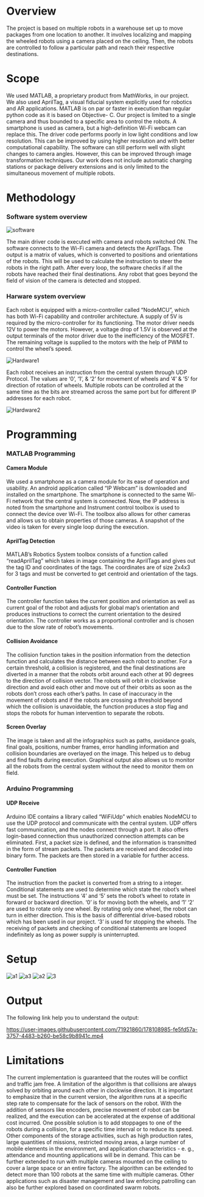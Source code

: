 # Overview
The project is based on multiple robots in a warehouse set up to move packages from one location to another. It involves localizing and mapping the wheeled robots using a camera placed on the ceiling. Then, the robots are controlled to follow a particular path and reach their respective destinations.

# Scope
We used MATLAB, a proprietary product from MathWorks, in our project. We also used AprilTag, a visual fiducial system explicitly used for robotics and AR applications. MATLAB is on par or faster in execution than regular python code as it is based on Objective- C. Our project is limited to a single camera and thus bounded to a specific area to control the robots. A smartphone is used as camera, but a high-definition Wi-Fi webcam can replace this. The driver code performs poorly in low light conditions and low resolution. This can be improved by using higher resolution and with better computational capability. The software can still perform well with slight changes to camera angles. However, this can be improved through image transformation techniques. Our work does not include automatic charging stations or package delivery extensions and is only limited to the simultaneous movement of multiple robots.

# Methodology
### Software system overview

![software](https://user-images.githubusercontent.com/71921860/178108444-d50b01de-7f86-44bc-a689-401824123ec4.png)

The main driver code is executed with camera and robots switched ON. The software connects to the Wi-Fi camera and detects the AprilTags. The output is a matrix of values, which is converted to positions and orientations of the robots. This will be used to calculate the instruction to steer the robots in the right path. After every loop, the software checks if all the robots have reached their final destinations. Any robot that goes beyond the field of vision of the camera is detected and stopped.

### Harware system overview
Each robot is equipped with a micro-controller called “NodeMCU”, which has both Wi-Fi capability and controller architecture. A supply of 5V is required by the micro-controller for its functioning. The motor driver needs 12V to power the motors. However, a voltage drop of 1.5V is observed at the output terminals of the motor driver due to the inefficiency of the MOSFET. The remaining voltage is supplied to the motors with the help of PWM to control the wheel’s speed.

![Hardware1](https://user-images.githubusercontent.com/71921860/178108606-ab4724fe-9cfa-406b-b53c-a074e09f7d34.png)

Each robot receives an instruction from the central system through UDP Protocol. The values are ‘0’, ‘1’, & ‘2’ for movement of wheels and ‘4’ & ’5’ for direction of rotation of wheels. Multiple robots can be controlled at the same time as the bits are streamed across the same port but for different IP addresses for each robot.

![Hardware2](https://user-images.githubusercontent.com/71921860/178108616-534c2df4-4604-4846-8767-97e0f350a17f.png)

# Programming
### MATLAB Programming
#### Camera Module
We used a smartphone as a camera module for its ease of operation and usability. An android application called “IP Webcam” is downloaded and installed on the smartphone. The smartphone is connected to the same Wi-Fi network that the central system is connected. Now, the IP address is noted from the smartphone and Instrument control toolbox is used to connect the device over Wi-Fi. The toolbox also allows for other cameras and allows us to obtain properties of those cameras. A snapshot of the video is taken for every single loop during the execution.

#### AprilTag Detection
MATLAB’s Robotics System toolbox consists of a function called “readAprilTag” which takes in image containing the AprilTags and gives out the tag ID and coordinates of the tags. The coordinates are of size 2x4x3 for 3 tags and must be converted to get centroid and orientation of the tags.

#### Controller Function
The controller function takes the current position and orientation as well as current goal of the robot and adjusts for global map’s orientation and produces instructions to correct the current orientation to the desired orientation. The controller works as a proportional controller and is chosen due to the slow rate of robot’s movements.

#### Collision Avoidance
The collision function takes in the position information from the detection function and calculates the distance between each robot to another. For a certain threshold, a collision is registered, and the final destinations are diverted in a manner that the robots orbit around each other at 90 degrees to the direction of collision vector. The robots will orbit in clockwise direction and avoid each other and move out of their orbits as soon as the robots don’t cross each other’s paths. In case of inaccuracy in the movement of robots and if the robots are crossing a threshold beyond which the collision is unavoidable, the function produces a stop flag and stops the robots for human intervention to separate the robots.

#### Screen Overlay
The image is taken and all the infographics such as paths, avoidance goals, final goals, positions, number frames, error handling information and collision boundaries are overlayed on the image. This helped us to debug and find faults during execution. Graphical output also allows us to monitor all the robots from the central system without the need to monitor them on field.

### Arduino Programming
#### UDP Receive
Arduino IDE contains a library called “WiFiUdp” which enables NodeMCU to use the UDP protocol and communicate with the central system. UDP offers fast communication, and the nodes connect through a port. It also offers login-based connection thus unauthorized connection attempts can be eliminated. First, a packet size is defined, and the information is transmitted in the form of stream packets. The packets are received and decoded into binary form. The packets are then stored in a variable for further access.

#### Controller Function
The instruction from the packet is converted from a string to a integer. Conditional statements are used to determine which state the robot’s wheel must be set. The instructions ‘4’ and ‘5’ sets the robot’s wheel to rotate in forward or backward direction. ‘0’ is for moving both the wheels, and ‘1’ ‘2’ are used to rotate only one wheel. By rotating only one wheel, the robot can turn in either direction. This is the basis of differential drive-based robots which has been used in our project. ‘3’ is used for stopping the wheels. The receiving of packets and checking of conditional statements are looped indefinitely as long as power supply is uninterrupted.

# Setup
![a1](https://user-images.githubusercontent.com/71921860/178108893-19d28bc1-0dbc-4268-a501-d7e7e74d2411.png)
![a3](https://user-images.githubusercontent.com/71921860/178108910-02fd678f-5d7f-4c50-9719-2518cb674d65.png)
![a2](https://user-images.githubusercontent.com/71921860/178108929-cc916a97-42ce-4734-97f8-530d1888f7a6.png)
![3](https://user-images.githubusercontent.com/71921860/178108933-87633275-8c06-4aa7-8ee0-9dd61e942328.jpeg)

# Output
The following link help you to understand the output:

https://user-images.githubusercontent.com/71921860/178108985-fe5fd57a-3757-4483-b260-be58c9b8941c.mp4

# Limitations
The current implementation is guaranteed that the routes will be conflict and traffic jam free. A limitation of the algorithm is that collisions are always solved by orbiting around each other in clockwise direction. It is important to emphasize that in the current version, the algorithm runs at a specific step rate to compensate for the lack of sensors on the robot. With the addition of sensors like encoders, precise movement of robot can be realized, and the execution can be accelerated at the expense of additional cost incurred. One possible solution is to add stoppages to one of the robots during a collision, for a specific time interval or to reduce its speed. Other components of the storage activities, such as high production rates, large quantities of missions, restricted moving areas, a large number of mobile elements in the environment, and application characteristics - e. g., attendance and mounting applications will be in demand. This can be further extended to run with multiple cameras mounted on the ceiling to cover a large space or an entire factory. The algorithm can be extended to detect more than 100 robots at the same time with multiple cameras. Other applications such as disaster management and law enforcing patrolling can also be further explored based on coordinated swarm robots.
